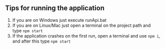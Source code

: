 ## Tips for running the application

 1. If you are on Windows just execute runApi.bat
 2. If you are on Linux/Mac just open a terminal on the project path and type `npm start`
 3. If the application  crashes on the first run, open a terminal and use 
 `npm i`, and after this type `npm start`
